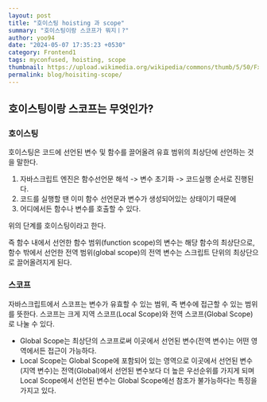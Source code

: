 ```yaml
---
layout: post
title: "호이스팅 hoisting 과 scope"
summary: "호이스팅이랑 스코프가 뭐지ㅣ?"
author: yoo94
date: "2024-05-07 17:35:23 +0530"
category: Frontend1
tags: myconfused, hoisting, scope
thumbnail: https://upload.wikimedia.org/wikipedia/commons/thumb/5/50/Fxemoji_u2049.svg/255px-Fxemoji_u2049.svg.png
permalink: blog/hoisiting-scope/
---
```


## 호이스팅이랑 스코프는 무엇인가?

### 호이스팅

호이스팅은 코드에 선언된 변수 및 함수를 끌어올려 유효 범위의 최상단에 선언하는 것을 말한다.

1. 자바스크립트 엔진은 함수선언문 해석 -> 변수 초기화 -> 코드실행 순서로 진행된다.
2. 코드를 실행할 땐 이미 함수 선언문과 변수가 생성되어있는 상태이기 때문에
3. 어디에서든 함수나 변수를 호출할 수 있다.

위의 단계를 호이스팅이라고 한다.

즉 함수 내에서 선언한 함수 범위(function scope)의 변수는 해당 함수의 최상단으로,
함수 밖에서 선언한 전역 범위(global scope)의 전역 변수는 스크립트 단위의 최상단으로 끌어올려지게 된다.

### 스코프

자바스크립트에서 스코프는 변수가 유효할 수 있는 범위, 즉 변수에 접근할 수 있는 범위를 뜻한다.
스코프는 크게 지역 스코프(Local Scope)와 전역 스코프(Global Scope)로 나눌 수 있다.

- Global Scope는 최상단의 스코프로써 이곳에서 선언된 변수(전역 변수)는 어떤 영역에서든 접근이 가능하다.
- Local Scope는 Global Scope에 포함되어 있는 영역으로 이곳에서 선언된 변수(지역 변수)는 전역(Global)에서
  선언된 변수보다 더 높은 우선순위를 가지게 되며 Local Scope에서 선언된 변수는 Global Scope에선 참조가 불가능하다는
  특징을 가지고 있다.

